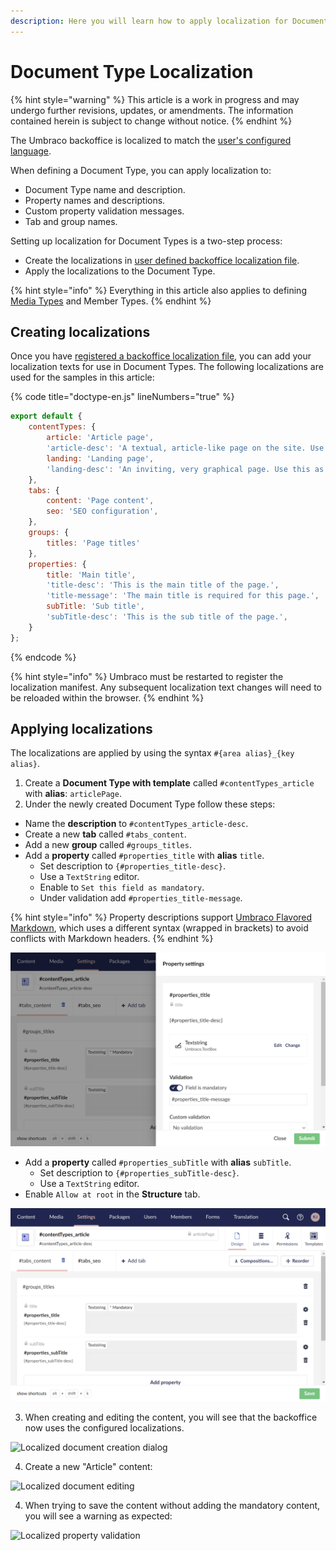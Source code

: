 ```yaml
---
description: Here you will learn how to apply localization for Document Types in Umbraco.
---
```


# Document Type Localization

{% hint style="warning" %}
This article is a work in progress and may undergo further revisions, updates, or amendments. The information contained herein is subject to change without notice.
{% endhint %}

The Umbraco backoffice is localized to match the [user's configured language](../users/README.md).

When defining a Document Type, you can apply localization to:

* Document Type name and description.
* Property names and descriptions.
* Custom property validation messages.
* Tab and group names.

Setting up localization for Document Types is a two-step process:

* Create the localizations in [user defined backoffice localization file](../../../customizing/foundation/localization.md).
* Apply the localizations to the Document Type.

{% hint style="info" %}
Everything in this article also applies to defining [Media Types](../creating-media/) and Member Types.
{% endhint %}

## Creating localizations

Once you have [registered a backoffice localization file](../../../customizing/extending-overview/extension-types/localization.md), you can add your localization texts for use in Document Types. The following localizations are used for the samples in this article:

{% code title="doctype-en.js" lineNumbers="true" %}
```js
export default {
    contentTypes: {
        article: 'Article page',
        'article-desc': 'A textual, article-like page on the site. Use this as the main type of content.',
        landing: 'Landing page',
        'landing-desc': 'An inviting, very graphical page. Use this as an entry point for a campaign, and supplement with Articles.'
    },
    tabs: {
        content: 'Page content',
        seo: 'SEO configuration',
    },
    groups: {
        titles: 'Page titles'
    },
    properties: {
        title: 'Main title',
        'title-desc': 'This is the main title of the page.',
        'title-message': 'The main title is required for this page.',
        subTitle: 'Sub title',
        'subTitle-desc': 'This is the sub title of the page.',
    }
};
```
{% endcode %}

{% hint style="info" %}
Umbraco must be restarted to register the localization manifest. Any subsequent localization text changes will need to be reloaded within the browser.
{% endhint %}

## Applying localizations

The localizations are applied by using the syntax `#{area alias}_{key alias}`.

1. Create a **Document Type with template** called `#contentTypes_article` with **alias**: `articlePage`.
2. Under the newly created Document Type follow these steps:

* Name the **description** to `#contentTypes_article-desc`.
* Create a new **tab** called `#tabs_content`.
* Add a new **group** called `#groups_titles`.
* Add a **property** called `#properties_title` with **alias** `title`.
  * Set description to `{#properties_title-desc}`.
  * Use a `TextString` editor.
  * Enable to `Set this field as mandatory`.
  * Under validation add `#properties_title-message`.

{% hint style="info" %}
Property descriptions support [Umbraco Flavored Markdown](../../../reference/umbraco-flavored-markdown), which uses a different syntax (wrapped in brackets) to avoid conflicts with Markdown headers.
{% endhint %}

![Applying localization to a property](../images/localization-document-type-editor-validation.png)

* Add a **property** called `#properties_subTitle` with **alias** `subTitle`.
  * Set description to `{#properties_subTitle-desc}`.
  * Use a `TextString` editor.
* Enable `Allow at root` in the **Structure** tab.

![Applying localization to a Document Type](../images/localization-document-type-editor.png)

3. When creating and editing the content, you will see that the backoffice now uses the configured localizations.

![Localized document creation dialog](../images/localization-document-editor-create.png)

4. Create a new "Article" content:

![Localized document editing](../images/localization-document-editor.png)

4. When trying to save the content without adding the mandatory content, you will see a warning as expected:

![Localized property validation](../images/localization-document-editor-validation.png)
